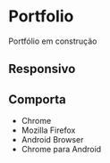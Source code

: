 # Portfolio
<p>Portfólio em construção</p>

<h2>Responsivo</h2>

<h2>Comporta</h2>
<ul>
  <li>Chrome</li>
  <li>Mozilla Firefox</li>
  <li>Android Browser</li>
  <li>Chrome para Android</li>
</ul>
